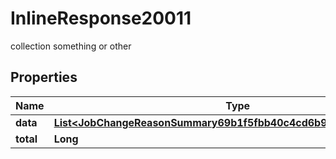 

# InlineResponse20011

collection something or other

## Properties

Name | Type | Description | Notes
------------ | ------------- | ------------- | -------------
**data** | [**List&lt;JobChangeReasonSummary69b1f5fbb40c4cd6b9c55b226ca2424c&gt;**](JobChangeReasonSummary69b1f5fbb40c4cd6b9c55b226ca2424c.md) |  |  [optional]
**total** | **Long** |  |  [optional]



